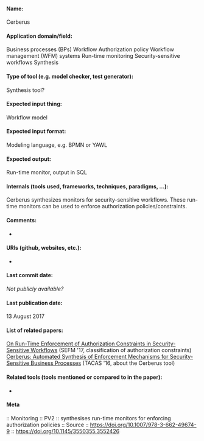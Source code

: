 #### Name:
Cerberus

#### Application domain/field:
Business processes (BPs)
Workflow
Authorization policy
Workflow management (WFM) systems
Run-time monitoring
Security-sensitive workflows
Synthesis

#### Type of tool (e.g. model checker, test generator):
Synthesis tool?

#### Expected input thing:
Workflow model

#### Expected input format:
Modeling language, e.g. BPMN or YAWL

#### Expected output:
Run-time monitor, output in SQL

#### Internals (tools used, frameworks, techniques, paradigms, ...):
Cerberus synthesizes monitors for security-sensitive workflows. These run-time monitors can be used to enforce authorization policies/constraints.

#### Comments:
-

#### URIs (github, websites, etc.):
-

#### Last commit date:
*Not publicly available?*

#### Last publication date:
13 August 2017

#### List of related papers:
[On Run-Time Enforcement of Authorization Constraints in Security-Sensitive Workflows](https://doi.org/10.1007/978-3-319-66197-1_13) (SEFM '17, classification of authorization constraints)
[Cerberus: Automated Synthesis of Enforcement Mechanisms for Security-Sensitive Business Processes](https://doi.org/10.1007/978-3-662-49674-9_36) (TACAS '16, about the Cerberus tool)

#### Related tools (tools mentioned or compared to in the paper):
-

#### Meta
:: Monitoring
:: PV2 :: synthesises run-time monitors for enforcing authorization policies
:: Source :: https://doi.org/10.1007/978-3-662-49674-9 :: https://doi.org/10.1145/3550355.3552426

